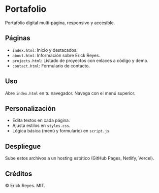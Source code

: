 # Portafolio

Portafolio digital multi‑página, responsivo y accesible.

## Páginas

- `index.html`: Inicio y destacados.
- `about.html`: Información sobre Erick Reyes.
- `projects.html`: Listado de proyectos con enlaces a código y demo.
- `contact.html`: Formulario de contacto.

## Uso

Abre `index.html` en tu navegador. Navega con el menú superior.

## Personalización

- Edita textos en cada página.
- Ajusta estilos en `styles.css`.
- Lógica básica (menú y formulario) en `script.js`.

## Despliegue

Sube estos archivos a un hosting estático (GitHub Pages, Netlify, Vercel).

## Créditos

© Erick Reyes. MIT.

